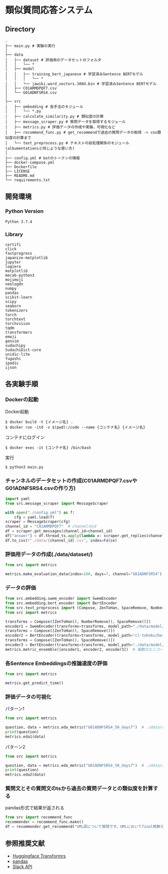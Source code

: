 # 類似質問応答システム

## Directory

```
.
├── main.py # 実験の実行
│
├── data
│   ├── dataset # 評価用のデータセットのフォルダ
│   │   └── *
│   ├── model
│   │   ├── training_bert_japanese # 学習済みSentence BERTモデル
│   │   │   └── *
│   │   └── jawiki.word_vectors.300d.bin # 学習済みSentence BERTモデル
│   ├── C01ARMDPQF7.csv
│   └── G01ADNFSRS4.csv
│
├── src
│   ├── embedding # 各手法のモジュール
│   │   └── *.py
│   ├── calculate_similarity.py # 類似度の計算
│   ├── message_scraper.py # 質問データを取得するモジュール
│   ├── metrics.py # 評価データの作成や実験，可視化など
│   ├── recommend_func.py # get_recommendで過去の質問データの取得 -> cos類似度の計算まで
│   └── text_preprocess.py # テキストの前処理関係のモジュール(albumentationsと同じような使い方)
│
├── config.yml # botのトークンの情報
├── docker-compose.yml
├── Dockerfile
├── LICENSE
├── README.md
└── requirements.txt
```

## 開発環境

### Python Version

```
Python 3.7.4
```

### Library

```
certifi
click
fastprogress
japanize-matplotlib
jupyter
logzero
matplotlib
mecab-python3
mojimoji
neologdn
numpy
pandas
scikit-learn
scipy
seaborn
tokenizers
torch
torchtext
torchvision
tqdm
transformers
emoji
gensim
sudachipy
SudachiDict-core
unidic-lite
fugashi
ipadic
ijson
```

## 各実験手順

### Dockerの起動
Docker起動
```shell
$ docker build -t {イメージ名} . 
$ docker run -itd -v $(pwd):/code --name {コンテナ名} {イメージ名}
```
コンテナにログイン
```shell
$ docker exec -it {コンテナ名} /bin/bash
```
実行
```shell
$ python3 main.py
```

### チャンネルのデータセットの作成(C01ARMDPQF7.csvやG01ADNFSRS4.csvの作り方)

```python
import yaml
from src.message_scraper import MessageScraper

with open("./config.yml") as f:
    cfg = yaml.load(f)
scraper = MessageScraper(cfg)
channel_id = "C01ARMDPQF7"  # channelのid
df = scraper.get_messages(channel_id=channel_id)
df["answer"] = df.thread_ts.apply(lambda x: scraper.get_replies(channel_id=channel_id, message_ts=x))
df.to_csv(f"./data/{channel_id}.csv", index=False)
```

### 評価用データの作成(./data/dataset/)

```python
from src import metrics

metrics.make_evaluation_data(index=100, days=7, channel="G01ADNFSRS4")
```

### データの評価

```python
from src.embedding.swem_encoder import SwemEncoder
from src.embedding.bert_encoder import BertEncoder
from src.text_preprocess import (Compose, ZenToHan, SpaceRemove, NumberRemove)
from src import metrics

transforms = Compose([ZenToHan(), NumberRemove(), SpaceRemove()])
encoder1 = SwemEncoder(transforms=transforms, model_path="./data/model/jawiki.word_vectors.300d.bin")
transforms = Compose([ZenToHan(), SpaceRemove()])
encoder2 = BertEncoder(transforms=transforms, model_path="cl-tohoku/bert-base-japanese-whole-word-masking")
transforms = Compose([ZenToHan(), SpaceRemove()])
encoder3 = BertEncoder(transforms=transforms, model_path="./data/model/training_bert_japanese/0_BERTJapanese/")
metrics.metric_ensemble([encoder1, encoder2, encoder3])  # 複数のエンコーダーを使用するとアンサンブルになる
```

### 各Sentence Embeddingsの推論速度の評価

```python
from src import metrics

metrics.get_predict_time()
```

### 評価データの可視化

パターン1

```python
from src import metrics

question, data = metrics.eda_metric("G01ADNFSRS4_50_days7")  # ./data/dataset下のフォルダ名
print(question)
metrics.eda1(data)
```

パターン2

```python
from src import metrics

question, data = metrics.eda_metric("G01ADNFSRS4_50_days7")  # ./data/dataset下のフォルダ名
print(question)
metrics.eda2(data)
```

### 質問文とその質問文のtsから過去の質問データとの類似度を計算する
pandas形式で結果が返される
```python
from src import recommend_func
recommender = recommend_func.make()
df = recommender.get_recommend("UML図について質問です。UMLにおいてfinal修飾子の表記方法がわかりません。教えていただけないでしょうか。", "C01ARMDPQF7", start_ts=1601014104.0468)
```

## 参照推奨文献
- [Huggingface Transformrs](https://huggingface.co/transformers/)
- [pandas](https://pandas.pydata.org/docs/)
- [Slack API](https://api.slack.com/)